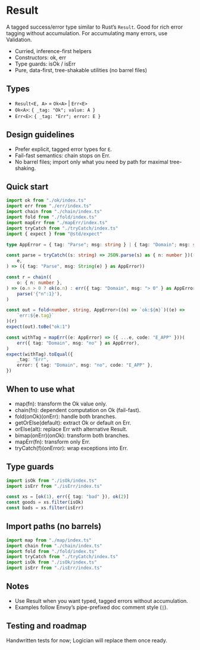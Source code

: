 # Result

A tagged success/error type similar to Rust’s `Result`. Good for rich error tagging without accumulation. For accumulating many errors, use Validation.

- Curried, inference-first helpers
- Constructors: ok, err
- Type guards: isOk / isErr
- Pure, data-first, tree-shakable utilities (no barrel files)

## Types

- `Result<E, A>` = `Ok<A>` | `Err<E>`
- `Ok<A>`: `{ _tag: "Ok"; value: A }`
- `Err<E>`: `{ _tag: "Err"; error: E }`

## Design guidelines

- Prefer explicit, tagged error types for `E`.
- Fail-fast semantics: chain stops on Err.
- No barrel files; import only what you need by path for maximal tree-shaking.

## Quick start

```ts
import ok from "./ok/index.ts"
import err from "./err/index.ts"
import chain from "./chain/index.ts"
import fold from "./fold/index.ts"
import mapErr from "./mapErr/index.ts"
import tryCatch from "./tryCatch/index.ts"
import { expect } from "@std/expect"

type AppError = { tag: "Parse"; msg: string } | { tag: "Domain"; msg: string }

const parse = tryCatch((s: string) => JSON.parse(s) as { n: number })((
	e,
) => ({ tag: "Parse", msg: String(e) } as AppError))

const r = chain((
	o: { n: number },
) => (o.n > 0 ? ok(o.n) : err({ tag: "Domain", msg: "> 0" } as AppError)))(
	parse('{"n":1}'),
)

const out = fold<number, string, AppError>((n) => `ok:${n}`)((e) =>
	`err:${e.tag}`
)(r)
expect(out).toBe("ok:1")

const withTag = mapErr((e: AppError) => ({ ...e, code: "E_APP" }))(
	err({ tag: "Domain", msg: "no" } as AppError),
)
expect(withTag).toEqual({
	_tag: "Err",
	error: { tag: "Domain", msg: "no", code: "E_APP" },
})
```

## When to use what

- map(fn): transform the Ok value only.
- chain(fn): dependent computation on Ok (fail-fast).
- fold(onOk)(onErr): handle both branches.
- getOrElse(default): extract Ok or default on Err.
- orElse(alt): replace Err with alternative Result.
- bimap(onErr)(onOk): transform both branches.
- mapErr(fn): transform only Err.
- tryCatch(f)(onError): wrap exceptions into Err.

## Type guards

```ts
import isOk from "./isOk/index.ts"
import isErr from "./isErr/index.ts"

const xs = [ok(1), err({ tag: "bad" }), ok(2)]
const goods = xs.filter(isOk)
const bads = xs.filter(isErr)
```

## Import paths (no barrels)

```ts
import map from "./map/index.ts"
import chain from "./chain/index.ts"
import fold from "./fold/index.ts"
import tryCatch from "./tryCatch/index.ts"
import isOk from "./isOk/index.ts"
import isErr from "./isErr/index.ts"
```

## Notes

- Use Result when you want typed, tagged errors without accumulation.
- Examples follow Envoy’s pipe-prefixed doc comment style (`|`).

## Testing and roadmap

Handwritten tests for now; Logician will replace them once ready.
